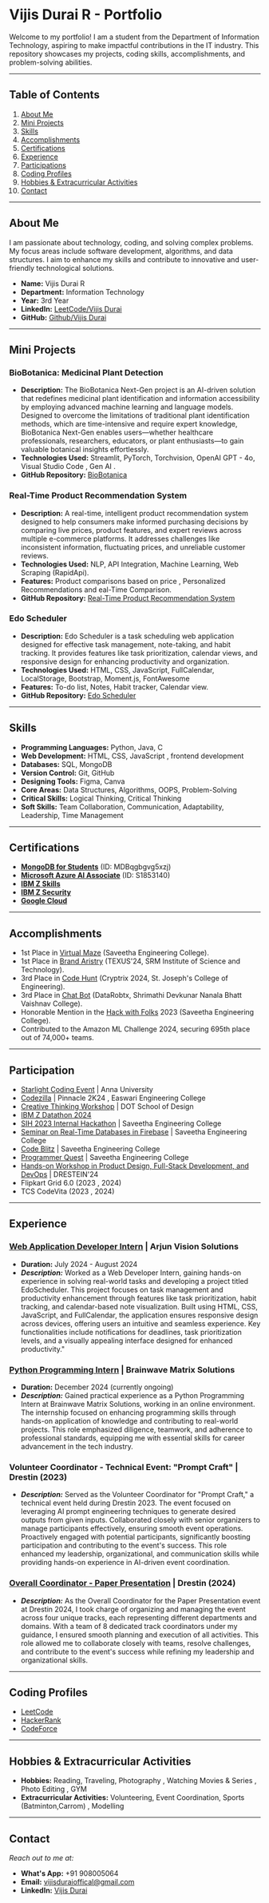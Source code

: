 # Vijis Durai R - Portfolio

Welcome to my portfolio! I am a student from the Department of Information Technology, aspiring to make impactful contributions in the IT industry. This repository showcases my projects, coding skills, accomplishments, and problem-solving abilities.

---

## Table of Contents
1. [About Me](#about-me)
2. [Mini Projects](#mini-projects)
3. [Skills](#skills)
4. [Accomplishments](#accomplishments)
5. [Certifications](#certifications)
6. [Experience](#experience)
7. [Participations](#participation)
8. [Coding Profiles](#coding-profiles)
9. [Hobbies & Extracurricular Activities](#hobbies-extracurricular-activities)
10. [Contact](#contact)
    
---

## About Me
I am passionate about technology, coding, and solving complex problems. My focus areas include software development, algorithms, and data structures. I aim to enhance my skills and contribute to innovative and user-friendly technological solutions.

- **Name:** Vijis Durai R
- **Department:** Information Technology
- **Year:** 3rd Year
- **LinkedIn:** [LeetCode/Vijis Durai](https://www.linkedin.com/in/vijis-durai-r-801143298)
- **GitHub:** [Github/Vijis Durai](https://github.com/Vijisdurai)

---

## Mini Projects
### BioBotanica: Medicinal Plant Detection
- **Description:** The BioBotanica Next-Gen project is an AI-driven solution that redefines medicinal plant identification and information accessibility by employing advanced machine learning and language models. Designed to overcome the limitations of traditional plant identification methods, which are time-intensive and require expert knowledge, BioBotanica Next-Gen enables users—whether healthcare professionals, researchers, educators, or plant enthusiasts—to gain valuable botanical insights effortlessly.
- **Technologies Used:** Streamlit, PyTorch, Torchvision, OpenAI GPT - 4o, Visual Studio Code , Gen AI .
- **GitHub Repository:** [BioBotanica](https://github.com/Vijisdurai/BioBotanica.git)

### Real-Time Product Recommendation System
- **Description:** A real-time, intelligent product recommendation system designed to help consumers make informed purchasing decisions by comparing live prices, product features, and expert reviews across multiple e-commerce platforms. It addresses challenges like inconsistent information, fluctuating prices, and unreliable customer reviews.
- **Technologies Used:** NLP, API Integration, Machine Learning, Web Scraping (RapidApi).
- **Features:** Product comparisons based on price , Personalized Recommendations and eal-Time Comparison.
- **GitHub Repository:** [Real-Time Product Recommendation System](https://github.com/Vijisdurai/datathon.git)

### Edo Scheduler
- **Description:** Edo Scheduler is a task scheduling web application designed for effective task management, note-taking, and habit tracking. It provides features like task prioritization, calendar views, and responsive design for enhancing productivity and organization.
- **Technologies Used:** HTML, CSS, JavaScript, FullCalendar, LocalStorage, Bootstrap, Moment.js, FontAwesome
- **Features:** To-do list, Notes, Habit tracker, Calendar view.
- **GitHub Repository:** [Edo Scheduler](https://github.com/Vijisdurai/EdoScheduler.git)

---

## Skills
- **Programming Languages:** Python, Java, C
- **Web Development:** HTML, CSS, JavaScript , frontend development  
- **Databases:** SQL, MongoDB  
- **Version Control:** Git, GitHub
- **Designing Tools:** Figma, Canva  
- **Core Areas:** Data Structures, Algorithms, OOPS, Problem-Solving
- **Critical Skills:** Logical Thinking, Critical Thinking
- **Soft Skills:** Team Collaboration, Communication, Adaptability, Leadership, Time Management

---

## Certifications
- **[MongoDB for Students](https://github.com/Vijisdurai/Vijis-Durai-R-Portfolio/blob/main/certificate/course/mongo%20db_page-0001.jpg)** (ID: MDBqgbgvg5xzj)
- **[Microsoft Azure AI Associate](https://github.com/Vijisdurai/Vijis-Durai-R-Portfolio/blob/main/certificate/course/IMG-20241022-WA0215.jpg)** (ID: S1853140)
- **[IBM Z Skills](https://github.com/Vijisdurai/Vijis-Durai-R-Portfolio/blob/main/certificate/course/IBM%20Z%20SKILLS.png)**
- **[IBM Z Security](https://github.com/Vijisdurai/Vijis-Durai-R-Portfolio/blob/main/certificate/course/ibm%20z%20security.png)**
- **[Google Cloud](https://github.com/Vijisdurai/Vijis-Durai-R-Portfolio/blob/main/certificate/course/google%20cloud.pdf)**

---

## Accomplishments
- 1st Place in [Virtual Maze](https://github.com/Vijisdurai/Vijis-Durai-R-Portfolio/blob/main/certificate/achievements/virtual%20maze.jpg) (Saveetha Engineering College).
- 1st Place in [Brand Aristry](https://github.com/Vijisdurai/Vijis-Durai-R-Portfolio/blob/main/certificate/achievements/brand%20Aristry.jpg) (TEXUS'24, SRM Institute of Science and Technology).
- 3rd Place in [Code Hunt](https://github.com/Vijisdurai/Vijis-Durai-R-Portfolio/blob/main/certificate/achievements/code%20hunt%20cryptrix.jpg) (Cryptrix 2024, St. Joseph's College of Engineering).
- 3rd Place in [Chat Bot](https://github.com/Vijisdurai/Vijis-Durai-R-Portfolio/blob/main/certificate/achievements/Chat%20BOT.jpg) (DataRobtx, Shrimathi Devkunar Nanala Bhatt Vaishnav College).
- Honorable Mention in the [Hack with Folks](https://github.com/Vijisdurai/Vijis-Durai-R-Portfolio/blob/main/certificate/achievements/best%20idea%20hack%20with%20folk.jpg) 2023 (Saveetha Engineering College).
- Contributed to the Amazon ML Challenge 2024, securing 695th place out of 74,000+ teams.

---

## Participation
- [Starlight Coding Event](https://github.com/Vijisdurai/Vijis-Durai-R-Portfolio/blob/main/certificate/participation/abacus%20hackathon.pdf) | Anna University
- [Codezilla](https://github.com/Vijisdurai/Vijis-Durai-R-Portfolio/blob/main/certificate/participation/codezilla.jpg) | Pinnacle 2K24 , Easwari Engineering College
- [Creative Thinking Workshop](https://github.com/Vijisdurai/Vijis-Durai-R-Portfolio/blob/main/certificate/participation/IMG-20241022-WA0214.jpg) | DOT School of Design
- [IBM Z Datathon 2024](https://github.com/Vijisdurai/Vijis-Durai-R-Portfolio/blob/main/certificate/participation/IBM%202024%20Datathon.png)
- [SIH 2023 Internal Hackathon](https://github.com/Vijisdurai/Vijis-Durai-R-Portfolio/blob/main/certificate/participation/SIH%202023.jpg) | Saveetha Engineering College
- [Seminar on Real-Time Databases in Firebase](https://github.com/Vijisdurai/Vijis-Durai-R-Portfolio/blob/main/certificate/participation/Vijis%20DURAI%20R%20.pdf) | Saveetha Engineering College
- [Code Blitz](https://github.com/Vijisdurai/Vijis-Durai-R-Portfolio/blob/main/certificate/participation/code%20blitz.jpg) | Saveetha Engineering College
- [Programmer Quest](https://github.com/Vijisdurai/Vijis-Durai-R-Portfolio/blob/main/certificate/participation/programmer%20quest.pdf) | Saveetha Engineering College
- [Hands-on Workshop in Product Design, Full-Stack Development, and DevOps](https://github.com/Vijisdurai/Vijis-Durai-R-Portfolio/blob/main/certificate/participation/workshop%20on%20devops%20and%20product%20design.jpg) | DRESTEIN'24 
- Flipkart Grid 6.0 (2023 , 2024)
- TCS CodeVita (2023 , 2024)
  
---

## Experience
### [Web Application Developer Intern](https://github.com/Vijisdurai/Vijis-Durai-R-Portfolio/blob/main/certificate/intern/arjun%20vision%20tech%20intern.pdf) | Arjun Vision Solutions
- **Duration:** July 2024 - August 2024
- ***Description:*** Worked as a Web Developer Intern, gaining hands-on experience in solving real-world tasks and developing a project titled EdoScheduler. This project focuses on task management and productivity enhancement through features like task prioritization, habit tracking, and calendar-based note visualization. Built using HTML, CSS, JavaScript, and FullCalendar, the application ensures responsive design across devices, offering users an intuitive and seamless experience. Key functionalities include notifications for deadlines, task prioritization levels, and a visually appealing interface designed for enhanced productivity."

### [Python Programming Intern](https://github.com/Vijisdurai/Vijis-Durai-R-Portfolio/blob/main/certificate/intern/brain%20wave%20matrix_page-0001.jpg) | Brainwave Matrix Solutions
- **Duration:** December 2024 (currently ongoing)
- ***Description:*** Gained practical experience as a Python Programming Intern at Brainwave Matrix Solutions, working in an online environment. The internship focused on enhancing programming skills through hands-on application of knowledge and contributing to real-world projects. This role emphasized diligence, teamwork, and adherence to professional standards, equipping me with essential skills for career advancement in the tech industry.

### Volunteer Coordinator - Technical Event: "Prompt Craft"  | Drestin (2023)
- ***Description:*** Served as the Volunteer Coordinator for "Prompt Craft," a technical event held during Drestin 2023. The event focused on leveraging AI prompt engineering techniques to generate desired outputs from given inputs. Collaborated closely with senior organizers to manage participants effectively, ensuring smooth event operations. Proactively engaged with potential participants, significantly boosting participation and contributing to the event's success. This role enhanced my leadership, organizational, and communication skills while providing hands-on experience in AI-driven event coordination.

### [Overall Coordinator - Paper Presentation](https://github.com/Vijisdurai/Vijis-Durai-R-Portfolio/blob/main/certificate/achievements/paper%20presentation%20Overall%20Coordinator.jpg) | Drestin (2024)
- ***Description:*** As the Overall Coordinator for the Paper Presentation event at Drestin 2024, I took charge of organizing and managing the event across four unique tracks, each representing different departments and domains. With a team of 8 dedicated track coordinators under my guidance, I ensured smooth planning and execution of all activities. This role allowed me to collaborate closely with teams, resolve challenges, and contribute to the event's success while refining my leadership and organizational skills.

---

## Coding Profiles
- [LeetCode](https://leetcode.com/u/vijishdurai006/)
- [HackerRank](https://www.hackerrank.com/profile/vijishdurai006)
- [CodeForce](https://codeforces.com/profile/Vijis_Durai)

---

## Hobbies & Extracurricular Activities  

- **Hobbies:** Reading, Traveling, Photography , Watching Movies & Series  , Photo Editing , GYM 
- **Extracurricular Activities:** Volunteering, Event Coordination, Sports (Batminton,Carrom) , Modelling 
---

## Contact
*Reach out to me at:*
- **What's App:** +91 908005064
- **Email:** [vijisduraioffical@gmail.com](mailto:vijisduraioffical@gmail.com)
- **LinkedIn:** [Vijis Durai](https://www.linkedin.com/in/vijis-durai-r-801143298)
